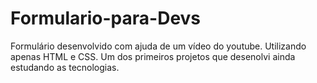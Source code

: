 # Formulario-para-Devs
Formulário desenvolvido com ajuda de um vídeo do youtube. Utilizando apenas HTML e CSS. Um dos primeiros projetos que desenolvi ainda estudando as tecnologias.
